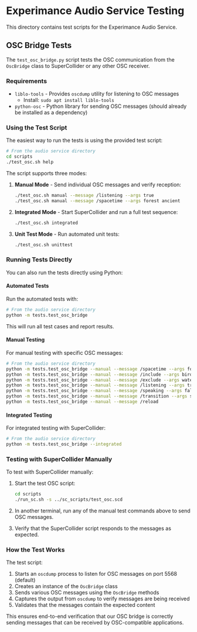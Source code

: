 # Experimance Audio Service Testing

This directory contains test scripts for the Experimance Audio Service.

## OSC Bridge Tests

The `test_osc_bridge.py` script tests the OSC communication from the `OscBridge` class to SuperCollider or any other OSC receiver.

### Requirements

- `liblo-tools` - Provides `oscdump` utility for listening to OSC messages
  - Install: `sudo apt install liblo-tools`
- `python-osc` - Python library for sending OSC messages (should already be installed as a dependency)

### Using the Test Script

The easiest way to run the tests is using the provided test script:

```bash
# From the audio service directory
cd scripts
./test_osc.sh help
```

The script supports three modes:

1. **Manual Mode** - Send individual OSC messages and verify reception:
   ```bash
   ./test_osc.sh manual --message /listening --args true
   ./test_osc.sh manual --message /spacetime --args forest ancient
   ```

2. **Integrated Mode** - Start SuperCollider and run a full test sequence:
   ```bash
   ./test_osc.sh integrated
   ```

3. **Unit Test Mode** - Run automated unit tests:
   ```bash
   ./test_osc.sh unittest
   ```

### Running Tests Directly

You can also run the tests directly using Python:

#### Automated Tests

Run the automated tests with:

```bash
# From the audio service directory
python -m tests.test_osc_bridge
```

This will run all test cases and report results.

#### Manual Testing

For manual testing with specific OSC messages:

```bash
# From the audio service directory
python -m tests.test_osc_bridge --manual --message /spacetime --args forest ancient
python -m tests.test_osc_bridge --manual --message /include --args birds
python -m tests.test_osc_bridge --manual --message /exclude --args water
python -m tests.test_osc_bridge --manual --message /listening --args true
python -m tests.test_osc_bridge --manual --message /speaking --args false
python -m tests.test_osc_bridge --manual --message /transition --args start
python -m tests.test_osc_bridge --manual --message /reload
```

#### Integrated Testing

For integrated testing with SuperCollider:

```bash
# From the audio service directory
python -m tests.test_osc_bridge --integrated
```

### Testing with SuperCollider Manually

To test with SuperCollider manually:

1. Start the test OSC script:
   ```bash
   cd scripts
   ./run_sc.sh -s ../sc_scripts/test_osc.scd
   ```

2. In another terminal, run any of the manual test commands above to send OSC messages.

3. Verify that the SuperCollider script responds to the messages as expected.

### How the Test Works

The test script:

1. Starts an `oscdump` process to listen for OSC messages on port 5568 (default)
2. Creates an instance of the `OscBridge` class 
3. Sends various OSC messages using the `OscBridge` methods
4. Captures the output from `oscdump` to verify messages are being received
5. Validates that the messages contain the expected content

This ensures end-to-end verification that our OSC bridge is correctly sending messages that can be received by OSC-compatible applications.
